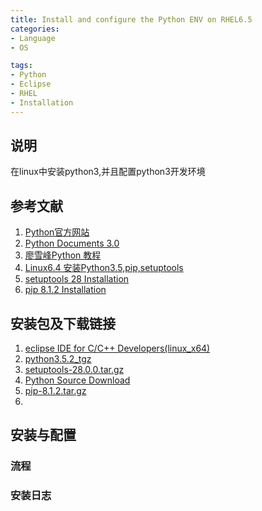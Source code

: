 ```yaml
---
title: Install and configure the Python ENV on RHEL6.5
categories:   
- Language  
- OS  

tags: 
- Python  
- Eclipse
- RHEL  
- Installation
---
```


## 说明 ##
在linux中安装python3,并且配置python3开发环境

<!-- more -->

## 参考文献 ##
1. [Python官方网站](https://www.python.org/)
2. [Python Documents 3.0](https://docs.python.org/3/)
3. [廖雪峰Python 教程](http://www.liaoxuefeng.com/wiki/0014316089557264a6b348958f449949df42a6d3a2e542c000)
4. [Linux6.4 安装Python3.5,pip,setuptools](http://www.tuicool.com/articles/j2ueiir)
5. [setuptools 28 Installation](https://pypi.python.org/pypi/setuptools#unix-including-mac-os-x-curl)
6. [pip 8.1.2 Installation](https://pypi.python.org/pypi/pip/8.1.2)


## 安装包及下载链接 ##  
1. [eclipse IDE for C/C++ Developers(linux_x64)](http://www.eclipse.org/downloads/download.php?file=/technology/epp/downloads/release/neon/R/eclipse-cpp-neon-R-linux-gtk-x86_64.tar.gz&mirror_id=448)
2. [python3.5.2_tgz](https://www.python.org/ftp/python/3.5.2/Python-3.5.2.tgz)
3. [setuptools-28.0.0.tar.gz](https://pypi.python.org/packages/f7/94/eee867605a99ac113c4108534ad7c292ed48bf1d06dfe7b63daa51e49987/setuptools-28.0.0.tar.gz#md5=9b23df90e1510c7353a5cf07873dcd22)
4. [Python Source Download](https://www.python.org/downloads/source/)
5. [pip-8.1.2.tar.gz](https://pypi.python.org/packages/e7/a8/7556133689add8d1a54c0b14aeff0acb03c64707ce100ecd53934da1aa13/pip-8.1.2.tar.gz#md5=87083c0b9867963b29f7aba3613e8f4a)
6. 

## 安装与配置 ##

### 流程 ###

### 安装日志 ###

